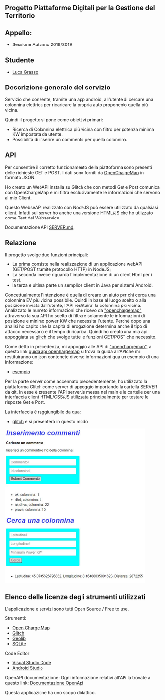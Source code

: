 ## Progetto Piattaforme Digitali per la Gestione del Territorio ##

## Appello: ##
* Sessione Autunno 2018/2019 

## Studente ##
* [Luca Grasso](https://github.com/LucaGrasso)

## Descrizione generale del servizio ##

Servizio che consente, tramite una app android, all'utente di cercare una colonnina elettrica per ricaricare
la propria auto proponento quella più vicina.

Quindi il progetto si pone come obiettivi primari:
* Ricerca di Colonnina elettrica più vicina con filtro per potenza minima KW impostata da utente.
* Possibilità di inserire un commento per quella colonnina.

## API ##

Per consentire il corretto funzionamento della piattoforma sono presenti delle richieste GET e POST.
I dati sono forniti da [OpenChargeMap](https://openchargemap.org/site) in formato JSON.

Ho creato un WebAPI installa su Glitch che con metodi Get e Post comunica con OpenChargeMap e mi filtra
esclusivamente le informazioni che servono al mio Client.

Questo WebseAPI realizzato con NodeJS può essere utilizzato da qualsiasi client. Infatti sul server ho anche una
versione HTML/JS che ho utlizzato come Test del Webservice.

Documentazione API [SERVER.md](https://github.com/LucaGrasso/Find-EV-charging-stations/blob/master/SERVER.md).

## Relazione ##

Il progetto svolge due funzioni principali:
* La prima consiste nella realizzazione di un applicazione webAPI (GET/POST tramite protocollo HTTP) in NodeJS;
* La seconda invece riguarda l'implementazione di un client Html per i test.
* la terza e ultima parte un semplice client in Java per sistemi Android.

Concettualmente l'intenzione è quella di creare un aiuto per chi cerca una colonnina EV più vicina possibile.
Quindi in base al luogo scelto o alla posizione inviata dall'utente, l'API restituira' la colonnina più vicina.
Analizzato le numeto informazioni che ricevo da ["openchargemap"](https://openchargemap.org/site) attraverso la sua API
ho scelto di filtrare solamente le informazioni di posizione e minimo power KW che necessita l'utente.
Perchè dopo una analisi ho capito che la capità di erogazione determina anche il tipo di attacco necessario e il tempo di ricarica.
Quindi ho creato una mia api appoggiata su [glitch](http://find-ev-charging-stations.glitch.me/) che svolge tutte le funzioni GET/POST
che necessito.

Come detto in precedenza, mi appoggio alle API di ["openchargemap"](https://openchargemap.org/site), a questo link [guida api openhargemap](https://openchargemap.org/site/develop#api) si trova la guida all'APIche mi restituiranno un json contenete diverse informazioni qua un esempio di una informazione:
* [esempio](https://api.openchargemap.io/v3/poi/?latidune=45&longitude=8&maxresults=1)

Per la parte server come accennato precedentemente, ho utilizzato la piattaforma Glitch come server di appoggio importando la cartella SERVER da git.
In esse è presente l'API server.js messa nel main e le cartelle per una interfaccia client HTML/CSS/JS utilizzata principalmente per testare le risposte Get e Post.

La interfaccia è raggiungibile da qua:
* [glitch](http://find-ev-charging-stations.glitch.me/)
e si presenterà in questo modo

<a><img src='img/01 html-client.JPG' height='500' alt='ScreenShot'/></a>

## Elenco delle licenze degli strumenti utilizzati ##
L'applicazione e servizi sono tutti Open Source / Free to use.

Strumenti:
- [Open Charge Map](https://openchargemap.org/site/about/terms)
- [Glitch](https://glitch.com/legal/)
- [Geolib](https://github.com/manuelbieh/geolib/blob/master/LICENSE)
- [SQLite](https://www.sqlite.org/copyright.html)

 Code Editor
- [Visual Studio Code](https://code.visualstudio.com/license)
- [Android Studio](https://developer.android.com/legal)


OpenAPI documentazione:
Ogni informazione relativi all'APi la trovate a questo link:
[Documentazione OpenApi](https://app.swaggerhub.com/apis-docs/LucaGrasso/FindEV/1.0.0-oas3)


Questa applicazione ha uno scopo didattico.